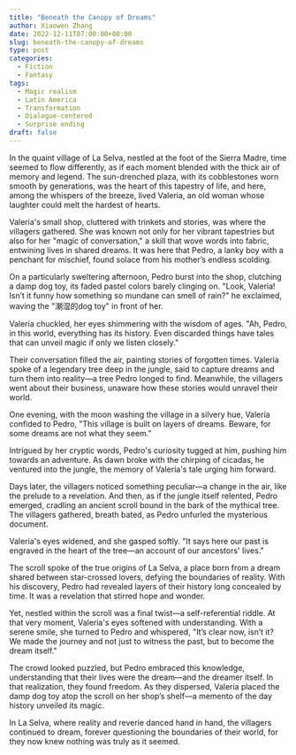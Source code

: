 ```yaml
---
title: "Beneath the Canopy of Dreams"
author: Xiaowen Zhang
date: 2022-12-11T07:00:00+08:00
slug: beneath-the-canopy-of-dreams
type: post
categories:
  - Fiction
  - Fantasy
tags:
  - Magic realism
  - Latin America
  - Transformation
  - Dialogue-centered
  - Surprise ending
draft: false
---
```


In the quaint village of La Selva, nestled at the foot of the Sierra Madre, time seemed to flow differently, as if each moment blended with the thick air of memory and legend. The sun-drenched plaza, with its cobblestones worn smooth by generations, was the heart of this tapestry of life, and here, among the whispers of the breeze, lived Valeria, an old woman whose laughter could melt the hardest of hearts.

Valeria's small shop, cluttered with trinkets and stories, was where the villagers gathered. She was known not only for her vibrant tapestries but also for her "magic of conversation," a skill that wove words into fabric, entwining lives in shared dreams. It was here that Pedro, a lanky boy with a penchant for mischief, found solace from his mother’s endless scolding.

On a particularly sweltering afternoon, Pedro burst into the shop, clutching a damp dog toy, its faded pastel colors barely clinging on. "Look, Valeria! Isn’t it funny how something so mundane can smell of rain?" he exclaimed, waving the "潮湿的dog toy" in front of her.

Valeria chuckled, her eyes shimmering with the wisdom of ages. "Ah, Pedro, in this world, everything has its history. Even discarded things have tales that can unveil magic if only we listen closely."

Their conversation filled the air, painting stories of forgotten times. Valeria spoke of a legendary tree deep in the jungle, said to capture dreams and turn them into reality—a tree Pedro longed to find. Meanwhile, the villagers went about their business, unaware how these stories would unravel their world.

One evening, with the moon washing the village in a silvery hue, Valeria confided to Pedro, "This village is built on layers of dreams. Beware, for some dreams are not what they seem."

Intrigued by her cryptic words, Pedro's curiosity tugged at him, pushing him towards an adventure. As dawn broke with the chirping of cicadas, he ventured into the jungle, the memory of Valeria's tale urging him forward.

Days later, the villagers noticed something peculiar—a change in the air, like the prelude to a revelation. And then, as if the jungle itself relented, Pedro emerged, cradling an ancient scroll bound in the bark of the mythical tree. The villagers gathered, breath bated, as Pedro unfurled the mysterious document.

Valeria's eyes widened, and she gasped softly. "It says here our past is engraved in the heart of the tree—an account of our ancestors' lives."

The scroll spoke of the true origins of La Selva, a place born from a dream shared between star-crossed lovers, defying the boundaries of reality. With his discovery, Pedro had revealed layers of their history long concealed by time. It was a revelation that stirred hope and wonder.

Yet, nestled within the scroll was a final twist—a self-referential riddle. At that very moment, Valeria's eyes softened with understanding. With a serene smile, she turned to Pedro and whispered, "It’s clear now, isn’t it? We made the journey and not just to witness the past, but to become the dream itself."

The crowd looked puzzled, but Pedro embraced this knowledge, understanding that their lives were the dream—and the dreamer itself. In that realization, they found freedom. As they dispersed, Valeria placed the damp dog toy atop the scroll on her shop’s shelf—a memento of the day history unveiled its magic.

In La Selva, where reality and reverie danced hand in hand, the villagers continued to dream, forever questioning the boundaries of their world, for they now knew nothing was truly as it seemed.